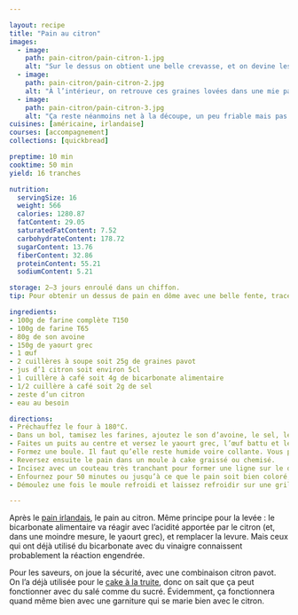 ```yaml
---

layout: recipe
title: "Pain au citron"
images:
  - image:
    path: pain-citron/pain-citron-1.jpg
    alt: "Sur le dessus on obtient une belle crevasse, et on devine les graines de pavot."
  - image:
    path: pain-citron/pain-citron-2.jpg
    alt: "À l’intérieur, on retrouve ces graines lovées dans une mie pas mal dense, typique du pain au bicarbonate."
  - image:
    path: pain-citron/pain-citron-3.jpg
    alt: "Ça reste néanmoins net à la découpe, un peu friable mais pas trop, et on peut facilement les tartiner, comme ici avec du beurre de cacahuète." 
cuisines: [américaine, irlandaise]
courses: [accompagnement]
collections: [quickbread]

preptime: 10 min
cooktime: 50 min
yield: 16 tranches

nutrition:
  servingSize: 16
  weight: 566
  calories: 1280.87
  fatContent: 29.05
  saturatedFatContent: 7.52
  carbohydrateContent: 178.72
  sugarContent: 13.76
  fiberContent: 32.86
  proteinContent: 55.21
  sodiumContent: 5.21

storage: 2–3 jours enroulé dans un chiffon.
tip: Pour obtenir un dessus de pain en dôme avec une belle fente, tracez une ligne avec quelques gouttes d’huile si vous ne le sentez pas de l’inciser. 

ingredients:
- 100g de farine complète T150
- 100g de farine T65
- 80g de son avoine
- 150g de yaourt grec
- 1 œuf
- 2 cuillères à soupe soit 25g de graines pavot
- jus d’1 citron soit environ 5cl
- 1 cuillère à café soit 4g de bicarbonate alimentaire
- 1/2 cuillère à café soit 2g de sel
- zeste d’un citron
- eau au besoin

directions:
- Préchauffez le four à 180°C.
- Dans un bol, tamisez les farines, ajoutez le son d’avoine, le sel, le bicarbonate, les graines de pavot, et le zeste du citron. Mélangez.
- Faites un puits au centre et versez le yaourt grec, l’œuf battu et le jus de citron. Mélangez le tout en humidifiant vos mains ou à l’aide d’une cuillère en bois, en faisant des mouvements circulaires jusqu’à obtenir une pâte homogène sans grumeau. Ne travaillez pour autant pas trop la pâte, au risque de finir avec un pain très dense.
- Formez une boule. Il faut qu’elle reste humide voire collante. Vous pouvez ajouter un peu d’eau ou de farine en fonction de la texture de la pâte.
- Reversez ensuite le pain dans un moule à cake graissé ou chemisé.
- Incisez avec un couteau très tranchant pour former une ligne sur le dessus.
- Enfournez pour 50 minutes ou jusqu’à ce que le pain soit bien coloré, son dessus craquelé sur quasiment toute la longueur, et que la pointe d’un couteau ressorte avec quelques flocons de mie.
- Démoulez une fois le moule refroidi et laissez refroidir sur une grille. 

---
```


Après le [pain irlandais](soda-bread.html), le pain au citron. Même principe pour la levée&nbsp;: le bicarbonate alimentaire va réagir avec l’acidité apportée par le citron (et, dans une moindre mesure, le yaourt grec), et remplacer la levure. Mais ceux qui ont déjà utilisé du bicarbonate avec du vinaigre connaissent probablement la réaction engendrée.

Pour les saveurs, on joue la sécurité, avec une combinaison citron pavot. On l’a déjà utilisée pour le [cake à la truite](cake-truite.html), donc on sait que ça peut fonctionner avec du salé comme du sucré. Évidemment, ça fonctionnera quand même bien avec une garniture qui se marie bien avec le citron.